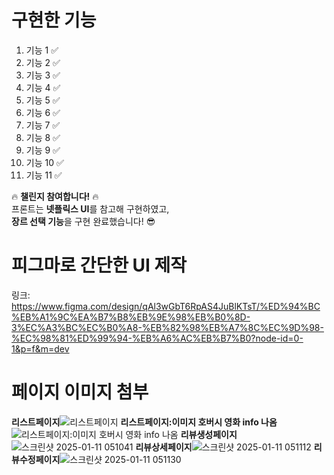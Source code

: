 # 구현한 기능
1. 기능 1  ✅
2. 기능 2  ✅
3. 기능 3  ✅
4. 기능 4  ✅
5. 기능 5  ✅
6. 기능 6  ✅
7. 기능 7  ✅
8. 기능 8  ✅
9. 기능 9  ✅
10. 기능 10  ✅
11. 기능 11  ✅

🔥 **챌린지 참여합니다!** 🔥  
프론트는 **넷플릭스 UI**를 참고해 구현하였고,  
**장르 선택 기능**을 구현 완료했습니다! 😎

# 피그마로 간단한 UI 제작
링크: https://www.figma.com/design/qAl3wGbT6RpAS4JuBlKTsT/%ED%94%BC%EB%A1%9C%EA%B7%B8%EB%9E%98%EB%B0%8D-3%EC%A3%BC%EC%B0%A8-%EB%82%98%EB%A7%8C%EC%9D%98-%EC%98%81%ED%99%94-%EB%A6%AC%EB%B7%B0?node-id=0-1&p=f&m=dev

# 페이지 이미지 첨부
**리스트페이지**![리스트페이지](https://github.com/user-attachments/assets/709fa0e5-2e82-44c9-bb17-a10e8a83b87f)
**리스트페이지:이미지 호버시 영화 info 나옴**![리스트페이지:이미지 호버시 영화 info 나옴](https://github.com/user-attachments/assets/0b6dc3d5-b86b-45c5-a338-5e7214beaf91)
**리뷰생성페이지**![스크린샷 2025-01-11 051041](https://github.com/user-attachments/assets/55e0b05a-d1ee-4b49-a752-e0516547c8f4)
**리뷰상세페이지**![스크린샷 2025-01-11 051112](https://github.com/user-attachments/assets/838d39c7-7f38-47c2-8b58-7c9547a3f0ab)
**리뷰수정페이지**![스크린샷 2025-01-11 051130](https://github.com/user-attachments/assets/f1c97c5f-47a4-4b2f-9de9-9e7e0a82f216)
